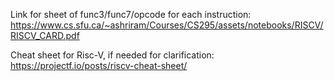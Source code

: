 Link for sheet of func3/func7/opcode for each instruction: https://www.cs.sfu.ca/~ashriram/Courses/CS295/assets/notebooks/RISCV/RISCV_CARD.pdf

Cheat sheet for Risc-V, if needed for clarification: https://projectf.io/posts/riscv-cheat-sheet/
